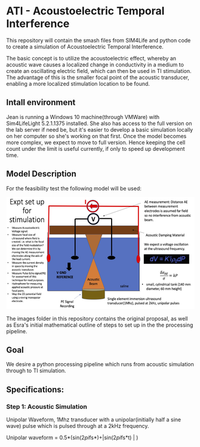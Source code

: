 # ATI - Acoustoelectric Temporal Interference

This repository will contain the smash files from SIM4Life and python code to create a simulation of Acoustoelectric Temporal Interference. 

The basic concept is to utilize the acoustoelectric effect, whereby an acoustic wave causes a localized change in conductivity in a medium to create an oscillating electric field, which can then be used in TI stimulation. The advantage of this is the smaller focal point of the acoustic transducer, enabling a more localized stimulation location to be found. 

## Intall environment

Jean is running a Windows 10 machine(through VMWare) with Sim4LifeLight 5.2.1.1375 installed. She also has access to the full version on the lab server if need be, but it's easier to develop a basic simulation locally on her computer so she's working on that first. Once the model becomes more complex, we expect to move to full version. Hence keeping the cell count under the limit is useful currently, if only to speed up development time. 

## Model Description
For the feasibility test the following model will be used: 
<p align="center">
	<img src="images/experiment_setup.jpg" height="300">
</p>

The images folder in this repository contains the original proposal, as well as Esra's initial mathematical outline of steps to set up in the the processing pipeline.

## Goal
We desire a python processing pipeline which runs from acoustic simulation through to TI simulation. 

## Specifications: 
### Step 1: Acoustic Simulation
Unipolar Waveform, 1Mhz transducer with a unipolar(initially half a sine wave) pulse which is pulsed through at a 2kHz frequency. 

Unipolar waveform = 0.5*(sin(2*pi*fs*)+|sin(2*pi*fs*t) | )

#### 








